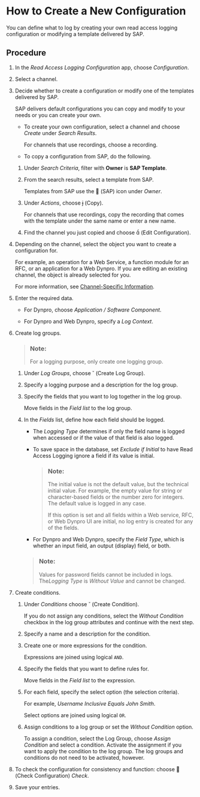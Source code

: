<!-- loiob1a3c9df868e416097a3c146859724df -->

<link rel="stylesheet" type="text/css" href="../css/sap-icons.css"/>

# How to Create a New Configuration

You can define what to log by creating your own read access logging configuration or modifying a template delivered by SAP.



## Procedure

1.  In the *Read Access Logging Configuration* app, choose *Configuration*.

2.  Select a channel.

3.  Decide whether to create a configuration or modify one of the templates delivered by SAP.

    SAP delivers default configurations you can copy and modify to your needs or you can create your own.

    -   To create your own configuration, select a channel and choose *Create* under *Search Results*.

        For channels that use recordings, choose a recording.

    -   To copy a configuration from SAP, do the following.


    1.  Under *Search Criteria*, filter with **Owner** is **SAP Template**.


    1.  From the search results, select a template from SAP.

        Templates from SAP use the <span class="SAP-icons"></span> \(SAP\) icon under *Owner*.

    2.  Under *Actions*, choose <span class="SAP-icons"></span> \(Copy\).

        For channels that use recordings, copy the recording that comes with the template under the same name or enter a new name.

    3.  Find the channel you just copied and choose <span class="SAP-icons"></span> \(Edit Configuration\).


4.  Depending on the channel, select the object you want to create a configuration for.

    For example, an operation for a Web Service, a function module for an RFC, or an application for a Web Dynpro. If you are editing an existing channel, the object is already selected for you.

    For more information, see [Channel-Specific Information](Channel-Specific_Information_24c7399.md).

5.  Enter the required data.

    -   For Dynpro, choose *Application / Software Component*.

    -   For Dynpro and Web Dynpro, specify a *Log Context*.

6.  Create log groups.

    > ### Note:  
    > For a logging purpose, only create one logging group.

    1.  Under *Log Groups*, choose <span class="SAP-icons"></span> \(Create Log Group\).

    2.  Specify a logging purpose and a description for the log group.

    3.  Specify the fields that you want to log together in the log group.

        Move fields in the *Field list* to the log group.

    4.  In the *Fields* list, define how each field should be logged.

        -   The *Logging Type* determines if only the field name is logged when accessed or if the value of that field is also logged.

        -   To save space in the database, set *Exclude if Initial* to have Read Access Logging ignore a field if its value is initial.

            > ### Note:  
            > The initial value is not the default value, but the technical initial value. For example, the empty value for string or character-based fields or the number zero for integers. The default value is logged in any case.
            > 
            > If this option is set and all fields within a Web service, RFC, or Web Dynpro UI are initial, no log entry is created for any of the fields.

        -   For Dynpro and Web Dynpro, specify the *Field Type*, which is whether an input field, an output \(display\) field, or both.


        > ### Note:  
        > Values for password fields cannot be included in logs. The*Logging Type* is *Without Value* and cannot be changed.


7.  Create conditions.

    1.  Under *Conditions* choose <span class="SAP-icons"></span> \(Create Condition\).

        If you do not assign any conditions, select the *Without Condition* checkbox in the log group attributes and continue with the next step.

    2.  Specify a name and a description for the condition.

    3.  Create one or more expressions for the condition.

        Expressions are joined using logical `AND`.

    4.  Specify the fields that you want to define rules for.

        Move fields in the *Field list* to the expression.

    5.  For each field, specify the select option \(the selection criteria\).

        For example, *Username Inclusive Equals John Smith*.

        Select options are joined using logical `OR`.

    6.  Assign conditions to a log group or set the *Without Condition* option.

        To assign a condition, select the Log Group, choose *Assign Condition* and select a condition. Activate the assignment if you want to apply the condition to the log group. The log groups and conditions do not need to be activated, however.


8.  To check the configuration for consistency and function: choose <span class="SAP-icons"></span> \(Check Configuration\) *Check*.

9.  Save your entries.


